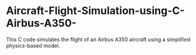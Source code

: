 # Aircraft-Flight-Simulation-using-C-Airbus-A350-
This C code simulates the flight of an Airbus A350 aircraft using a simplified physics-based model.
